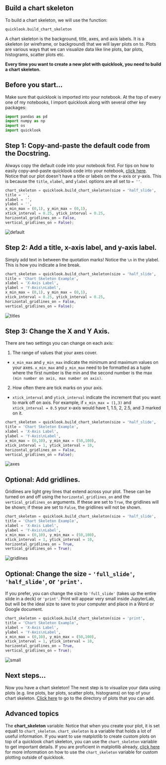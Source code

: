 ## Build a chart skeleton
To build a chart skeleton, we will use the function:
```python
quicklook.build_chart_skeleton
```

A chart skeleton is the background, title, axes, and axis labels. It is a skeleton (or wireframe, or background) that we will layer plots on to. Plots are various ways that we can visualize data like line plots, bar plots, histograms, scatter plots etc.

**Every time you want to create a new plot with quicklook, you need to build a chart skeleton.**
## Before you start...
Make sure that quicklook is imported into your notebook. At the top of every one of my notebooks, I import quicklook along with several other key packages:
```python
import pandas as pd
import numpy as np
import os
import quicklook
```
## Step 1: Copy-and-paste the default code from the Docstring.
Always copy the default code into your notebook first. For tips on how to easily copy-and-paste quicklook code into your notebook, [click here](https://github.com/alexdsbreslav/quicklook/blob/master/how_to_use_quicklook/copy_and_paste_quicklook_code.md). Notice that our plot doesn't have a title or labels on the x-axis or y-axis. This is because the `title`, `xlabel`, and `ylabel` options are all set to `= ''`.
```python
chart_skeleton = quicklook.build_chart_skeleton(size = 'half_slide',
title = '',
xlabel = '',
ylabel = '',
x_min_max = (0,1), y_min_max = (0,1),
xtick_interval = 0.25, ytick_interval = 0.25,
horizontal_gridlines_on = False,
vertical_gridlines_on = False);
```
![default](https://github.com/alexdsbreslav/quicklook/blob/master/images/build_chart_skeleton/default.png)


## Step 2: Add a title, x-axis label, and y-axis label.
Simply add text in between the quotation marks! Notice the `\n` in the ylabel. This is how you indicate a line break.
```python
chart_skeleton = quicklook.build_chart_skeleton(size = 'half_slide',
title = 'Chart Skeleton Example',
xlabel = 'X-Axis Label',
ylabel = 'Y-Axis\nLabel',
x_min_max = (0,1), y_min_max = (0,1),
xtick_interval = 0.25, ytick_interval = 0.25,
horizontal_gridlines_on = False,
vertical_gridlines_on = False);
```
![titles](https://github.com/alexdsbreslav/quicklook/blob/master/images/build_chart_skeleton/titles.png)

## Step 3: Change the X and Y Axis.
There are two settings you can change on each axis:
1. The range of values that your axes cover.
  - `x_min_max` and `y_min_max` indicate the minimum and maximum values on your axes. `x_min_max` and `y_min_max` need to be formatted as a tuple where the first number is the min and the second number is the max `(min number on axis, max number on axis)`. 
2. How often there are tick marks on your axis.
  - `xtick_interval` and `ytick_interval` indicate the increment that you want to mark off on axis. For example, if `x_min_max = (1,3)` and `xtick_interval = 0.5` your x-axis would have 1, 1.5, 2, 2.5, and 3 marked on it.

```python
chart_skeleton = quicklook.build_chart_skeleton(size = 'half_slide',
title = 'Chart Skeleton Example',
xlabel = 'X-Axis Label',
ylabel = 'Y-Axis\nLabel',
x_min_max = (0,10), y_min_max = (50,100),
xtick_interval = 1, ytick_interval = 10,
horizontal_gridlines_on = False,
vertical_gridlines_on = False);
```
![axes](https://github.com/alexdsbreslav/quicklook/blob/master/images/build_chart_skeleton/axes.png)

## Optional: Add gridlines.
Gridlines are light grey lines that extend across your plot. These can be turned on and off using the `horizontal_gridlines_on` and the `vertical_gridlines_on` arguments. If these are set to `True`, the gridlines will be shown; if these are set to `False`, the gridlines will not be shown.
```python
chart_skeleton = quicklook.build_chart_skeleton(size = 'half_slide',
title = 'Chart Skeleton Example',
xlabel = 'X-Axis Label',
ylabel = 'Y-Axis\nLabel',
x_min_max = (0,10), y_min_max = (50,100),
xtick_interval = 1, ytick_interval = 10,
horizontal_gridlines_on = True,
vertical_gridlines_on = True);
```
![gridlines](https://github.com/alexdsbreslav/quicklook/blob/master/images/build_chart_skeleton/gridlines.png)

## Optional: Change the size - `'full_slide'`, `'half_slide'`, or `'print'`.
If you prefer, you can change the size to `'full_slide'` (takes up the entire slide in a deck) or `'print'`. Print will appear very small inside JupyterLab, but will be the ideal size to save to your computer and place in a Word or Google document.
```python
chart_skeleton = quicklook.build_chart_skeleton(size = 'print',
title = 'Chart Skeleton Example',
xlabel = 'X-Axis Label',
ylabel = 'Y-Axis\nLabel',
x_min_max = (0,10), y_min_max = (50,100),
xtick_interval = 1, ytick_interval = 10,
horizontal_gridlines_on = True,
vertical_gridlines_on = True);
```
![small](https://github.com/alexdsbreslav/quicklook/blob/master/images/build_chart_skeleton/small.png)

## Next steps...
Now you have a chart skeleton! The next step is to visualize your data using plots (e.g. line plots, bar plots, scatter plots, histograms) on top of your chart skeleton. [Click here](https://github.com/alexdsbreslav/quicklook/tree/master/how_to_use_quicklook) to go to the directory of plots that you can add.

## Advanced topics
The **chart_skeleton** variable: Notice that when you create your plot, it is set equalt to `chart_skeleton`. `chart_skeleton` is a variable that holds a lot of useful information. If you want to use matplotlib to create custom plots on top of a quicklook chart skeleton, you can use the `chart_skeleton` variable to get important details. If you are proficient in matplotlib already, [click here]() for more information on how to use the `chart_skeleton` variable for custom plotting outside of quicklook.
